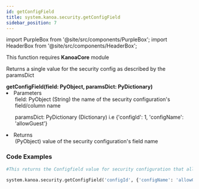 ```yaml
---
id: getConfigField
title: system.kanoa.security.getConfigField
sidebar_position: 7
---
```

import PurpleBox from '@site/src/components/PurpleBox';
import HeaderBox from '@site/src/components/HeaderBox';


<PurpleBox>This function requires <b>KanoaCore</b> module</PurpleBox>

<HeaderBox header="Description">Returns a single value for the security config as described by the paramsDict </HeaderBox>

<HeaderBox header="Syntax">
    <b>getConfigField(field: PyObject, paramsDict: PyDictionary) </b>
    <li> Parameters <br />
        <ul>field: PyObject (String) the name of the security configuration's field/column name <br /> </ul>
        <ul>paramsDict: PyDictionary (Dictionary) i.e &#123;'configId': 1, 'configName': 'allowGuest'} </ul>
    </li>
    <li> Returns <br />
        <ul>(PyObject) value of the security configuration's field name <br /> </ul>
    </li>
</HeaderBox>


### Code Examples

```py
#This returns the Configfield value for security configuration that allows guests

system.kanoa.security.getConfigField('configId', {'configName': 'allowGuest'})
```